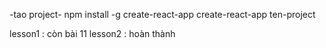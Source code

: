 
-tao project-
npm install -g create-react-app
create-react-app ten-project

lesson1 : còn bài 11
lesson2 : hoàn thành